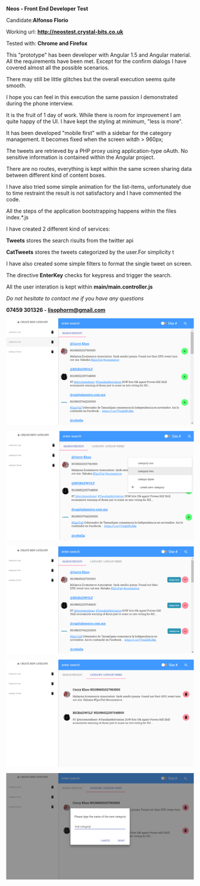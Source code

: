 **Neos - Front End Developer Test**

Candidate:**Alfonso Florio**

Working url: **http://neostest.crystal-bits.co.uk**

Tested with: **Chrome and Firefox**

This "prototype" has been developer with Angular 1.5 and Angular material.
All the requirements have been met. Except for the confirm dialogs I have covered almost all the possible scenarios.

There may still be little glitches but the overall execution seems quite smooth.

I hope you can feel in this execution the same passion I demonstrated during the phone interview.


It is the fruit of 1 day of work. While there is room for improvement I am quite happy of the UI. I have kept the styling at minimum, "less is more".

It has been developed "mobile first" with a sidebar for the category management. It becomes fixed when the screen witdh > 960px;

The tweets are retrieved by a PHP proxy using application-type oAuth. No sensitive information is contained within the Angular project.

There are no routes, everything is kept within the same screen sharing data between different kind of content boxes.

I have also tried some simple animation for the list-items, unfortunately due to time restraint the result is not satisfactory and I have commented the code.

All the steps of the application bootstrapping happens within the files index.*.js 

I have created 2 different kind of services:
 
**Tweets** stores the search risults from the twitter api 

**CatTweets** stores the tweets categorized by the user.For simplicity t

I have also created some simple filters to format the single tweet on screen.

The directive **EnterKey** checks for keypress and trigger the search.

All the user interation is kept within **main/main.controller.js**

_Do not hesitate to contact me if you have any questions_

**07459 301326 - lisophorm@gmail.com**

![screenshot](/screenshots/screen1.PNG)

![screenshot](/screenshots/screen2.PNG)

![screenshot](/screenshots/screen3.PNG)

![screenshot](/screenshots/screen4.PNG)

![screenshot](/screenshots/screen5.PNG)




